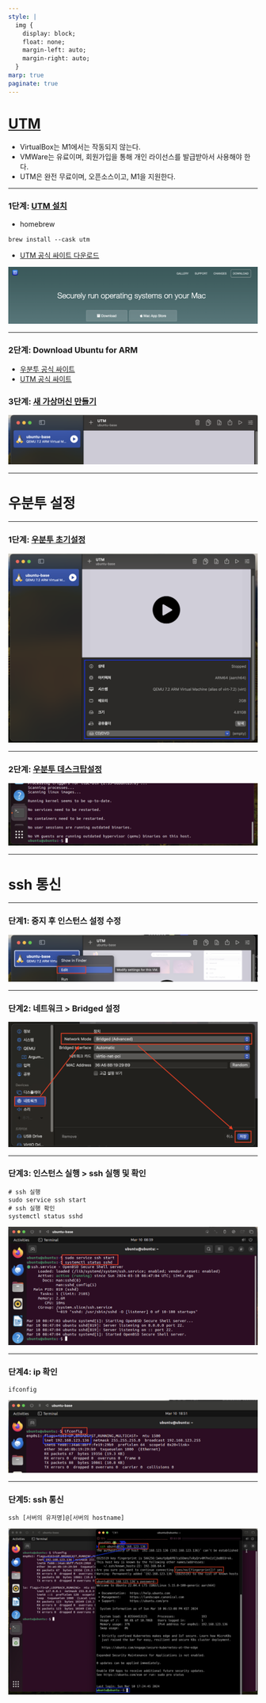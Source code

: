 ```yaml
---
style: |
  img {
    display: block;
    float: none;
    margin-left: auto;
    margin-right: auto;
  }
marp: true
paginate: true
---
```

# [UTM](https://github.com/utmapp/UTM)
- VirtualBox는 M1에서는 작동되지 않는다.
- VMWare는 유료이며, 회원가입을 통해 개인 라이선스를 발급받아서 사용해야 한다.
- UTM은 완전 무료이며, 오픈소스이고, M1을 지원한다. 
---
### 1단계: [UTM 설치](https://formulae.brew.sh/cask/utm) 
- homebrew
```shall
brew install --cask utm
```
- [UTM 공식 싸이트 다운로드](https://mac.getutm.app/)

![alt text](./img/image.png)

---
### 2단계: Download Ubuntu for ARM
- [우분투 공식 싸이트](https://ubuntu.com/download/server/arm)
- [UTM 공식 싸이트](https://mac.getutm.app/gallery/ubuntu-20-04)

### 3단계: [새 가상머신 만들기](./utm.md)
![alt text](./img/image-9.png)

---
# 우분투 설정

---
### 1단계: [우분투 초기설정](./ubuntu.md)
![bg right w:600](./img/image-28.png)

---
### 2단계: [우분투 데스크탑설정](./ubuntu%20desktop.md)
![alt text](./img/image-35.png)

---
# ssh 통신 

---
### 단계1: 중지 후 인스턴스 설정 수정 
![alt text](./img/image-39.png)

---
### 단계2: 네트워크 > Bridged 설정  
![alt text](./img/image-40.png)

---
### 단계3: 인스턴스 실행 > ssh 실행 및 확인 
```shell
# ssh 실행 
sudo service ssh start
# ssh 실행 확인 
systemctl status sshd
```
![w:800](./img/image-36.png)

---
### 단계4: ip 확인
```shell
ifconfig
```
![alt text](./img/image-38.png)

---
### 단계5: ssh 통신 
```shell
ssh [서버의 유저명]@[서버의 hostname]
```
![w:800](./img/image-41.png)






